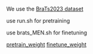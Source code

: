 We use the [BraTs2023 dataset]('https://www.synapse.org/#!Synapse:syn51514106')

use run.sh for pretraining

use brats_MEN.sh for finetuning

[pretrain_weight](https://cuhko365-my.sharepoint.com/:f:/g/personal/222010514_link_cuhk_edu_cn/Eoy4upTJAulKsHzDgEKDRv4BJsnszVwHE7L9_yMAsTOaeA?e=SCUrzw)
[finetune_weight](https://cuhko365-my.sharepoint.com/:f:/g/personal/222010514_link_cuhk_edu_cn/EvnXzbHNdFZJpBiTXHxHZLIB-a6chFl7GDfG2KTKAOIwDA?e=JyihUX)

